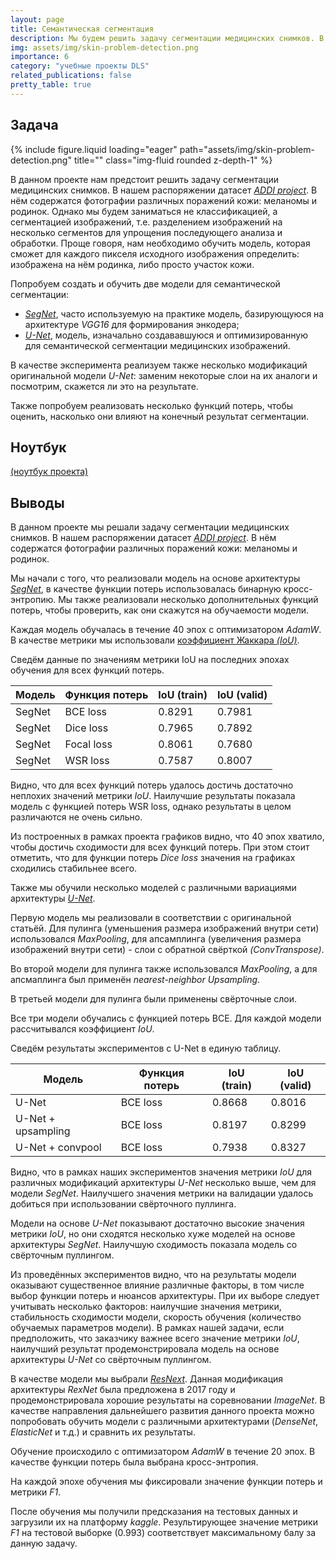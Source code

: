 ```yaml
---
layout: page
title: Семантическая сегментация
description: Мы будем решить задачу сегментации медицинских снимков. В нашем распоряжении датасет ADDI project. В нём содержатся фотографии различных поражений кожи. Однако мы будем заниматься не классификацией, а сегментацией изображений, т.е. разделением изображений на несколько сегментов для упрощения последующего анализа и обработки.
img: assets/img/skin-problem-detection.png
importance: 6
category: "учебные проекты DLS"
related_publications: false
pretty_table: true
---
```


## Задача

<div class="row">
    <div class="col-sm mt-3 mt-md-0">
        {% include figure.liquid loading="eager" path="assets/img/skin-problem-detection.png" title="" class="img-fluid rounded z-depth-1" %}
    </div>
</div>

В данном проекте нам предстоит решить задачу сегментации медицинских снимков. В нашем распоряжении датасет [_ADDI project_](https://www.fc.up.pt/addi/ph2%20database.html). В нём содержатся фотографии различных поражений кожи: меланомы и родинок. Однако мы будем заниматься не классификацией, а сегментацией изображений, т.е. разделением изображений на несколько сегментов для упрощения последующего анализа и обработки. Проще говоря, нам необходимо обучить модель, которая сможет для каждого пикселя исходного изображения определить: изображена на нём родинка, либо просто участок кожи.

Попробуем создать и обучить две модели для семантической сегментации:

- [_SegNet_](https://arxiv.org/pdf/1511.00561.pdf), часто используемую на практике модель, базирующуюся на архитектуре _VGG16_ для формирования энкодера;
- [_U-Net_](https://arxiv.org/pdf/1505.04597.pdf), модель, изначально создававшуюся и оптимизированную для семантической сегментации медицинских изображений.

В качестве эксперимента реализуем также несколько модификаций оригинальной модели _U-Net_: заменим некоторые слои на их аналоги и посмотрим, скажется ли это на результате.

Также попробуем реализовать несколько функций потерь, чтобы оценить, насколько они влияют на конечный результат сегментации.

## Ноутбук

[(ноутбук проекта)](https://github.com/onixlas/DS_portfolio/blob/main/DLS_p2_semantic_segmentation/dls_p2_semantic_segmentation.ipynb)

## Выводы

В данном проекте мы решали задачу сегментации медицинских снимков. В нашем распоряжении датасет [_ADDI project_](https://www.fc.up.pt/addi/ph2%20database.html). В нём содержатся фотографии различных поражений кожи: меланомы и родинок.

Мы начали с того, что реализовали модель на основе архитектуры [_SegNet_](https://arxiv.org/pdf/1511.00561.pdf), в качестве функции потерь использовалась бинарную кросс-энтропию. Мы также реализовали несколько дополнительных функций потерь, чтобы проверить, как они скажутся на обучаемости модели.

Каждая модель обучалась в течение 40 эпох с оптимизатором _AdamW_. В качестве метрики мы использовали [коэффициент Жаккара _(IoU)_](https://ru.wikipedia.org/wiki/%D0%9A%D0%BE%D1%8D%D1%84%D1%84%D0%B8%D1%86%D0%B8%D0%B5%D0%BD%D1%82_%D0%96%D0%B0%D0%BA%D0%BA%D0%B0%D1%80%D0%B0).

Сведём данные по значениям метрики IoU на последних эпохах обучения для всех функций потерь.

| Модель | Функция потерь | IoU (train) | IoU (valid) |
| ------ | -------------- | ----------- | ----------- |
| SegNet | BCE loss       | 0.8291      | 0.7981      |
| SegNet | Dice loss      | 0.7965      | 0.7892      |
| SegNet | Focal loss     | 0.8061      | 0.7680      |
| SegNet | WSR loss       | 0.7587      | 0.8007      |

Видно, что для всех функций потерь удалось достичь достаточно неплохих значений метрики _IoU_. Наилучшие результаты показала модель с функцией потерь WSR loss, однако результаты в целом различаются не очень сильно.

Из построенных в рамках проекта графиков видно, что 40 эпох хватило, чтобы достичь сходимости для всех функций потерь. При этом стоит отметить, что для функции потерь _Dice loss_ значения на графиках сходились стабильнее всего.

Также мы обучили несколько моделей с различными вариациями архитектуры [_U-Net_](https://arxiv.org/abs/1505.04597).

Первую модель мы реализовали в соответствии с оригинальной статьёй. Для пулинга (уменьшения размера изображений внутри сети) использовался _MaxPooling_, для апсамплинга (увеличения размера изображений внутри сети) - слои с обратной свёрткой _(ConvTranspose)_.

Во второй модели для пулинга также использовался _MaxPooling_, а для апсмаплинга был применён _nearest-neighbor Upsampling_.

В третьей модели для пулинга были применены свёрточные слои.

Все три модели обучались с функцией потерь BCE. Для каждой модели рассчитывался коэффициент _IoU_.

Сведём результаты экспериментов с U-Net в единую таблицу.

| Модель             | Функция потерь | IoU (train) | IoU (valid) |
| ------------------ | -------------- | ----------- | ----------- |
| U-Net              | BCE loss       | 0.8668      | 0.8016      |
| U-Net + upsampling | BCE loss       | 0.8197      | 0.8299      |
| U-Net + convpool   | BCE loss       | 0.7938      | 0.8327      |

Видно, что в рамках наших экспериментов значения метрики _IoU_ для различных модификаций архитектуры _U-Net_ несколько выше, чем для модели _SegNet_. Наилучшего значения метрики на валидации удалось добиться при использовании свёрточного пуллинга.

Модели на основе _U-Net_ показывают достаточно высокие значения метрики _IoU_, но они сходятся несколько хуже моделей на основе архитектуры _SegNet_. Наилучшую сходимость показала модель со свёрточным пуллингом.

Из проведённых экспериментов видно, что на результаты модели оказывают существенное влияние различные факторы, в том числе выбор функции потерь и нюансов архитектуры. При их выборе следует учитывать несколько факторов: наилучшие значения метрики, стабильность сходимости модели, скорость обучения (количество обучаемых параметров модели). В рамках нашей задачи, если предположить, что заказчику важнее всего значение метрики _IoU_, наилучший результат продемонстрировала модель на основе архитектуры _U-Net_ со свёрточным пуллингом.

В качестве модели мы выбрали [_ResNext_](https://arxiv.org/abs/1611.05431). Данная модификация архитектуры _RexNet_ была предложена в 2017 году и продемонстрировала хорошие результаты на соревновании _ImageNet_. В качестве направления дальнейшего развития данного проекта можно попробовать обучить модели с различными архитектурами (_DenseNet_, _ElasticNet_ и т.д.) и сравнить их результаты.

Обучение происходило с оптимизатором _AdamW_ в течение 20 эпох. В качестве функции потерь была выбрана кросс-энтропия.

На каждой эпохе обучения мы фиксировали значение функции потерь и метрики _F1_.

После обучения мы получили предсказания на тестовых данных и загрузили их на платформу _kaggle_. Результирующее значение метрики _F1_ на тестовой выборке (0.993) соответствует максимальному балу за данную задачу.
